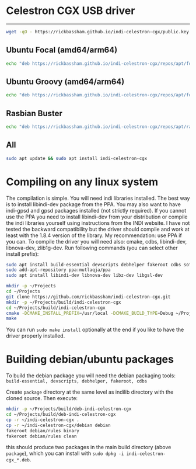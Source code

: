 # Celestron CGX USB driver
-------------------------------------

```bash
wget -qO - https://rickbassham.github.io/indi-celestron-cgx/public.key | sudo apt-key add -
```

## Ubuntu Focal (amd64/arm64)

```bash
echo "deb https://rickbassham.github.io/indi-celestron-cgx/repos/apt/focal focal main" | sudo tee /etc/apt/sources.list.d/indi-celestron-cgx.list
```

## Ubuntu Groovy (amd64/arm64)

```bash
echo "deb https://rickbassham.github.io/indi-celestron-cgx/repos/apt/focal focal main" | sudo tee /etc/apt/sources.list.d/indi-celestron-cgx.list
```

## Rasbian Buster

```bash
echo "deb https://rickbassham.github.io/indi-celestron-cgx/repos/apt/raspbian buster main" | sudo tee /etc/apt/sources.list.d/indi-celestron-cgx.list
```

## All

```bash
sudo apt update && sudo apt install indi-celestron-cgx
```

Compiling on any linux system
=============================

The compilation is simple. You will need indi libraries installed. The best way
is to install libindi-dev package from the PPA. You may also want to have
indi-gpsd and gpsd packages installed (not strictly required). If you cannot use
the PPA you need to install libindi-dev from your distribution or compile the
indi libraries yourself using instructions from the INDI website. I have not
tested the backward compatibility but the driver should compile and work at
least with the 1.8.4 version of the library. My recommendation: use PPA if you
can. To compile the driver you will need also: cmake, cdbs, libindi-dev,
libnova-dev, zlib1g-dev. Run following commands (you can select other install
prefix):

```sh
sudo apt install build-essential devscripts debhelper fakeroot cdbs software-properties-common cmake
sudo add-apt-repository ppa:mutlaqja/ppa
sudo apt install libindi-dev libnova-dev libz-dev libgsl-dev
```

```sh
mkdir -p ~/Projects
cd ~/Projects
git clone https://github.com/rickbassham/indi-celestron-cgx.git
mkdir -p ~/Projects/build/indi-celestron-cgx
cd ~/Projects/build/indi-celestron-cgx
cmake -DCMAKE_INSTALL_PREFIX=/usr/local -DCMAKE_BUILD_TYPE=Debug ~/Projects/indi-celestron-cgx
make
```
You can run `sudo make install` optionally at the end if you like to have the driver
properly installed.

Building debian/ubuntu packages
===============================

To build the debian package you will need the debian packaging tools:
`build-essential, devscripts, debhelper, fakeroot, cdbs`

Create `package` directory at the same level as indilib directory with the
cloned source. Then execute:

```sh
mkdir -p ~/Projects/build/deb-indi-celestron-cgx
cd ~/Projects/build/deb-indi-celestron-cgx
cp -r ~/indi-celestron-cgx .
cp -r ~/indi-celestron-cgx/debian debian
fakeroot debian/rules binary
fakeroot debian/rules clean
```
this should produce two packages in the main build directory (above `package`),
which you can install with `sudo dpkg -i indi-celestron-cgx_*.deb`.

